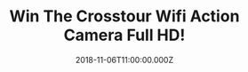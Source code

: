 ---
campaign-uuid: "c-09fb9e5d-7ccc-41a5-a4ba-cffcec175130"
type: "Competition"
category: "Technology"
date: "2018-11-06T11:00:00.000Z"
end-date: "2018-12-06T23:59:00.000Z"
disable-form: false
is_promoted: false
has_entry_page: true
title: "Win The Crosstour Wifi Action Camera Full HD!"
competition-description: "<p>Christmas is just around the corner and we want to treat\
  \ YOU with this amazing camera for you to capture your favourite moments forever:\
  \ The Crosstour Wifi Action Camera Full HD! This camera has a lot of incredible\
  \ features… Want to discover them?</p>\n<p>Be the envy of your social media with\
  \ your cool new Crosstour Action Camera Photos and Videos! Click below for a chance\
  \ to win!</p>\n"
hero-header: "Win The Crosstour Wifi Action Camera Full HD!"
terms-confirmation: "N/A"
banner-img: "https://assets.expresslyapp.com/asset-14e303d2-1341-411f-9c11-e39440ea83b1.jpg"
logo-left-href: "http://club.expressly.io"
logo-left-image: "https://assets.expresslyapp.com/asset-00f55084-3963-4cd1-8d1b-e2491a5702f0.jpg"
logo-left-title: "expressly club"
bg-image-hero: "https://assets.expresslyapp.com/asset-00e15fce-a803-416f-ba90-25bdc01edc26.jpg"
bg-image-first: "https://assets.expresslyapp.com/asset-2b5ddf26-c8cf-4d07-853e-e583bdaf6d0c.jpg"
section1-content: "<p>The Crosstour Wifi Action Camera takes you to explore a different\
  \ world. Full HD video and photo resolution, 30 meters waterproof performance, Wireless\
  \ remote control connection, 2 Rechargeable high-capacity batteries… this brand\
  \ new camera has it all! Be prepare to start your new adventure now and get ready\
  \ to explore and discover all the features this amazing action camera has for you.</p>\n\
  <p>Enter the form below for a chance to win it now and you will never miss any precious\
  \ moments!</p>\n"
entry-title: "Win The Crosstour Wifi Action Camera Full HD!"
entry-content: "<p>Enter the draw to win The Crosstour Wifi Action Camera Full HD\
  \ by completing the form below before 23:59 on 6th of December 2018.</p>\n"
has-winner: false
prize-description: "The Crosstour Wifi Action Camera Full HD!"
special-conditions: "Multiple entries are allowed up to one every day.\r\nThis competition\
  \ is also available on: https://aaa.nme.com/competitions/crosstour-wifi-action-camera-hd-giveaway"
country-restrictions:
- "GB"
---